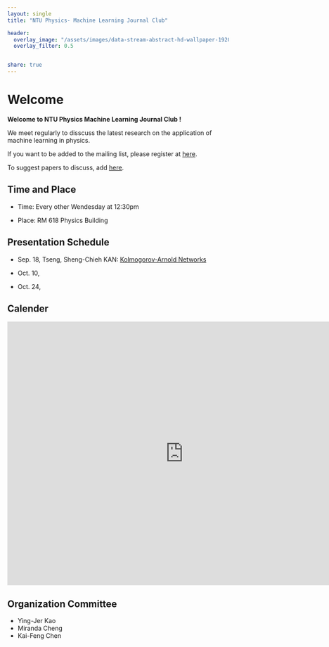 ```yaml
---
layout: single
title: "NTU Physics- Machine Learning Journal Club"

header:
  overlay_image: "/assets/images/data-stream-abstract-hd-wallpaper-1920x1080-2373.jpg"
  overlay_filter: 0.5


share: true
---
```









# Welcome
**Welcome to NTU Physics Machine Learning Journal Club !**

We meet regularly to disscuss the latest research on the application of machine learning in physics. 

If you want to be added to the mailing list, please register at [here](https://forms.gle/CF9vitxU85we9vbZ8). 

To suggest papers to discuss, add [here](https://forms.gle/UsUNyQrf6kZDbuWf7).


## Time and Place

* Time: Every other Wendesday at 12:30pm

* Place: RM 618 Physics Building



## Presentation Schedule

* Sep. 18, Tseng, Sheng-Chieh KAN: [Kolmogorov-Arnold Networks](https://arxiv.org/abs/2404.19756) 

* Oct. 10, 

* Oct. 24, 



## Calender

<iframe src="https://calendar.google.com/calendar/embed?src=c_grjhden1e5el7888e4hi802av8%40group.calendar.google.com&ctz=Asia%2FTaipei" style="border: 0" width="800" height="600" frameborder="0" scrolling="no"></iframe>



## Organization Committee

  * Ying-Jer Kao
  * Miranda Cheng
  * Kai-Feng Chen


